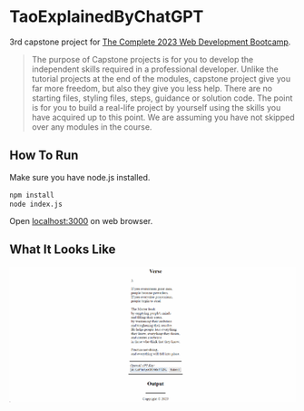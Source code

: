 # TaoExplainedByChatGPT
3rd capstone project for [The Complete 2023 Web Development Bootcamp](https://www.udemy.com/course/the-complete-web-development-bootcamp/).
> The purpose of Capstone projects is for you to develop the independent skills required in a professional developer. Unlike the tutorial projects at the end of the modules, capstone project give you far more freedom, but also they give you less help. There are no starting files, styling files, steps, guidance or solution code. The point is for you to build a real-life project by yourself using the skills you have acquired up to this point. We are assuming you have not skipped over any modules in the course.
## How To Run
Make sure you have node.js installed.
```
npm install
node index.js
```
Open [localhost:3000](localhost:3000) on web browser.
## What It Looks Like
![Example Gif](example.gif)